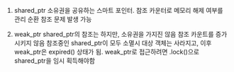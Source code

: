 1. shared_ptr
소유권을 공유하는 스마트 포인터. 
참조 카운터로 메모리 해제 여부를 관리
순환 참조 문제 발생 가능

2. weak_ptr
shared_ptr의 참조는 하지만, 소유권을 가지진 않음
참조 카운트를 증가시키지 않음
참조중인 shared_ptr이 모두 소멸시 대상 객체는 사라지고, 이후 weak_ptr은 expired() 상태가 됨.
weak_ptr로 접근하려면 .lock()으로 shared_ptr을 임시 획득해야함